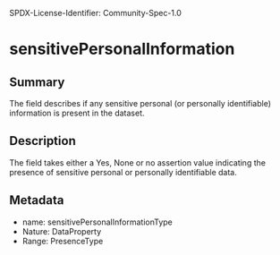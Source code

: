 SPDX-License-Identifier: Community-Spec-1.0

# sensitivePersonalInformation

## Summary

The field describes if any sensitive personal (or personally identifiable) information is present in the dataset.

## Description

The field takes either a Yes, None or no assertion value indicating the presence of sensitive personal or personally identifiable data.

## Metadata

- name: sensitivePersonalInformationType
- Nature: DataProperty
- Range: PresenceType
